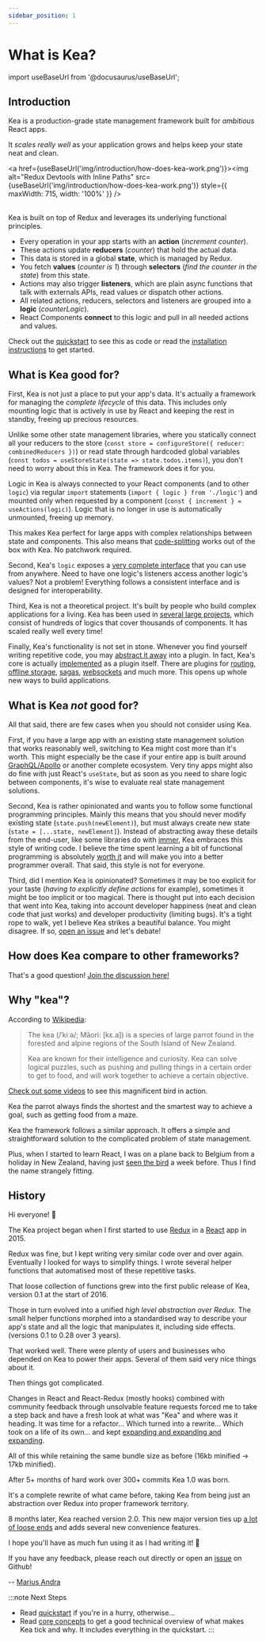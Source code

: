 ```yaml
---
sidebar_position: 1
---
```


# What is Kea?

import useBaseUrl from '@docusaurus/useBaseUrl';

## Introduction

Kea is a production-grade state management framework built for _ambitious_ React apps.

It _scales really well_ as your application grows and helps keep your state neat and clean.

<a href={useBaseUrl('img/introduction/how-does-kea-work.png')}><img alt="Redux Devtools with Inline Paths" src={useBaseUrl('img/introduction/how-does-kea-work.png')} style={{ maxWidth: 715, width: '100%' }} /></a>
<br /><br />

Kea is built on top of Redux and leverages its underlying functional principles.

- Every operation in your app starts with an **action** (_increment counter_).
- These actions update **reducers** (_counter_) that hold the actual data.
- This data is stored in a global **state**, which is managed by Redux.
- You fetch **values** (_counter is 1_) through **selectors** (_find the counter in the state_) from this state.
- Actions may also trigger **listeners**, which are plain async functions that talk with externals APIs,
  read values or dispatch other actions.
- All related actions, reducers, selectors and listeners are grouped into a **logic** (_counterLogic_).
- React Components **connect** to this logic and pull in all needed actions and values.

Check out the [quickstart](/docs/introduction/quickstart) to see this as code or read the
[installation instructions](/docs/installation/instructions) to get started.

## What is Kea good for?

First, Kea is not just a place to put your app's data. It's actually a framework for managing
the _complete lifecycle_ of this data. This includes only mounting logic that is actively in use by React
and keeping the rest in standby, freeing up precious resources.

Unlike some other state management libraries, where you statically connect all your reducers to the
store (`const store = configureStore({ reducer: combinedReducers })`) or
read state through hardcoded global variables (`const todos = useStoreState(state => state.todos.items)`),
you don't need to worry about this in Kea. The framework does it for you.

Logic in Kea is always connected to your React components (and to other `logic`) via regular
`import` statements (`import { logic } from './logic'`) and mounted only when requested
by a component (`const { increment } = useActions(logic)`).
Logic that is no longer in use is automatically unmounted, freeing up memory.

This makes Kea perfect for large apps with complex relationships between state and components.
This also means that [code-splitting](https://webpack.js.org/guides/code-splitting/) works out of the
box with Kea. No patchwork required.

Second, Kea's `logic` exposes a [very complete interface](/docs/api/logic) that you can use from
anywhere. Need to have one logic's listeners access another logic's values? Not a problem!
Everything follows a consistent interface and is designed for interoperability.

Third, Kea is not a theoretical project. It's built by people who build complex applications for a
living. Kea has been used in [several large projects](/), which consist of hundreds of logics that
cover thousands of components. It has scaled really well every time!

Finally, Kea's functionality is not set in stone. Whenever you find yourself writing repetitive code,
you may [abstract it away](/docs/guide/writing-plugins) into a plugin. In fact, Kea's core
is actually [implemented](https://github.com/keajs/kea/blob/master/src/core/index.js) as a plugin itself.
There are plugins for [routing](/docs/plugins/router), [offline storage](/docs/plugins/localstorage),
[sagas](/docs/plugins/sagas), [websockets](/docs/plugins/websockets) and much more. This opens up
whole new ways to build applications.

## What is Kea _not_ good for?

All that said, there are few cases when you should not consider using Kea.

First, if you have a large app with an existing state management solution that works reasonably well,
switching to Kea might cost more than it's worth. This might especially be the case if your entire app
is built around [GraphQL/Apollo](https://www.apollographql.com/) or another complete ecosystem.
Very tiny apps might also do fine with just React's `useState`, but as soon as you need
to share logic between components, it's wise to evaluate real state management solutions.

Second, Kea is rather opinionated and wants you to follow some functional programming principles. Mainly
this means that you should never modify existing state (`state.push(newElement)`), but must always create
new state (`state = [...state, newElement]`). Instead of abstracting away these details from the end-user,
like some libraries do with [immer](https://immerjs.github.io/immer), Kea embraces
this style of writing code. I believe the time spent learning a bit of functional programming
is absolutely [worth it](http://www.paulgraham.com/avg.html) and will make you into a better programmer
overall. That said, this style is not for everyone.

Third, did I mention Kea is opinionated? Sometimes it may be too explicit for your taste (_having
to explicitly define actions_ for example), sometimes it might be too implicit or too magical. There
is thought put into each decision that went into Kea, taking into account developer happiness (neat and
clean code that just works) and developer productivity (limiting bugs). It's a tight rope to walk,
yet I believe Kea strikes a beautiful balance. You might disagree. If so,
[open an issue](https://github.com/keajs/kea/issues) and let's debate!

## How does Kea compare to other frameworks?

That's a good question! [Join the discussion here!](https://github.com/keajs/kea/issues/106)

## Why "kea"?

According to [Wikipedia](https://en.wikipedia.org/wiki/Kea):

> The kea (/ˈkiːə/; Māori: [kɛ.a]) is a species of large parrot
> found in the forested and alpine regions of the South Island of New Zealand.
>
> Kea are known for their intelligence and curiosity. Kea can solve logical puzzles, such as pushing
> and pulling things in a certain order to get to food, and will work together to achieve a certain
> objective.

[Check out some videos](https://www.youtube.com/results?search_query=kea+the+smartest+parrot) to see
this magnificent bird in action.

Kea the parrot always finds the shortest and the smartest way to achieve a goal, such as getting food
from a maze.

Kea the framework follows a similar approach. It offers a simple and straightforward solution
to the complicated problem of state management.

Plus, when I started to learn React, I was on a plane back to Belgium from a holiday in New Zealand,
having just [seen the bird](https://photos.app.goo.gl/5DNXZWCKtYveeu8c9) a week before. Thus I find
the name strangely fitting.

## History

Hi everyone! 👋

The Kea project began when I first started to use [Redux](https://redux.js.org/) in a
[React](https://reactjs.org/) app in 2015\.

Redux was fine, but I kept writing very similar code over and over again. Eventually I looked for ways
to simplify things. I wrote several helper functions that automatised most of these repetitive tasks.

That loose collection of functions grew into the first public release of Kea, version 0.1 at the start
of 2016\.

Those in turn evolved into a unified _high level abstraction over Redux_. The small helper functions
morphed into a standardised way to describe your app's state and all the logic that manipulates it,
including side effects. (versions 0.1 to 0.28 over 3 years).

That worked well. There were plenty of users and businesses who depended on Kea to power their apps.
Several of them said very nice things about it.

Then things got complicated.

Changes in React and React-Redux (mostly hooks) combined with community feedback through unsolvable
feature requests forced me to take a step back and have a fresh look at what was "Kea" and where was
it heading. It was time for a refactor... Which turned into a rewrite... Which took on a life of
its own... and kept [expanding and expanding and expanding](https://github.com/keajs/kea/blob/master/docs/CHANGES-1.0.md).

All of this while retaining the same bundle size as before (16kb minified -\> 17kb minified).

After 5+ months of hard work over 300+ commits Kea 1.0 was born.

It's a complete rewrite of what came before, taking Kea from being just an abstraction over Redux into
proper framework territory.

8 months later, Kea reached version 2.0. This new major version ties up [a lot of loose ends](/blog/kea-2.0)
and adds several new convenience features.

I hope you'll have as much fun using it as I had writing it! 🤩

If you have any feedback, please reach out directly or open an [issue](https://github.com/keajs/kea/issues) on Github!

-- [Marius Andra](https://twitter.com/mariusandra)

:::note Next Steps

- Read [quickstart](/docs/introduction/quickstart) if you're in a hurry, otherwise...
- Read [core concepts](/docs/guide/concepts) to get a good technical overview of what makes Kea tick and why.
  It includes everything in the quickstart.
  :::
